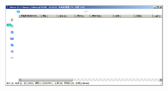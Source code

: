 ![Screenshot](https://raw.githubusercontent.com/Cryakl/Ultimate-RAT-Collection/refs/heads/main/XWorm/XWorm%20V5.7%20Chinese%20Edition/Screenshot.png)

